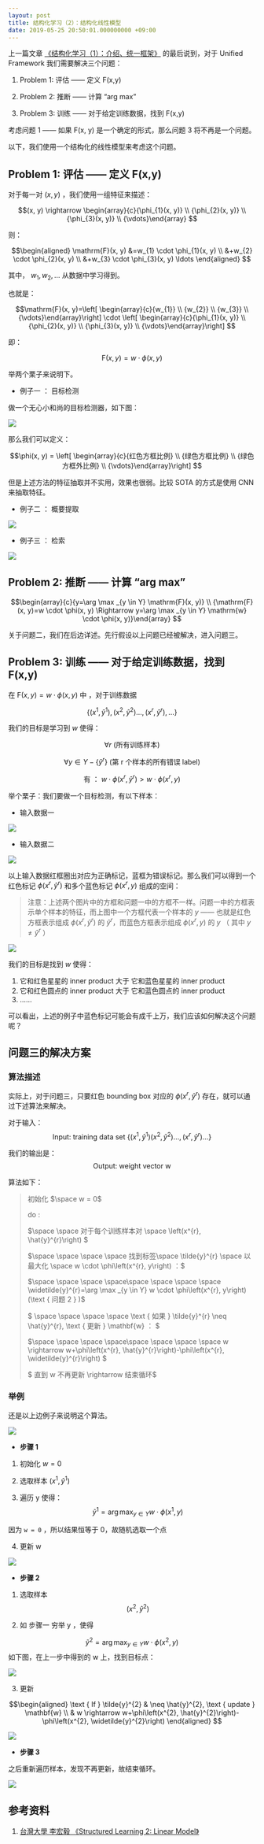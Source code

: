 ```yaml
---
layout: post
title: 结构化学习（2）：结构化线性模型
date: 2019-05-25 20:50:01.000000000 +09:00
---
```

上一篇文章 [《结构化学习（1）：介绍、统一框架》](http://www.caotouchan.tech/2019/05/25/%E7%BB%93%E6%9E%84%E5%8C%96%E5%AD%A6%E4%B9%A0%EF%BC%881%EF%BC%89%EF%BC%9A%E4%BB%8B%E7%BB%8D%E3%80%81%E7%BB%9F%E4%B8%80%E6%A1%86%E6%9E%B6/) 的最后说到，对于 Unified Framework 我们需要解决三个问题：

1. Problem 1: 评估 —— 定义 F(x,y) 

2. Problem 2: 推断 —— 计算 “arg max” 

3. Problem 3: 训练 —— 对于给定训练数据，找到 F(x,y)

考虑问题 1 —— 如果 F(x, y) 是一个确定的形式，那么问题 3 将不再是一个问题。

以下，我们使用一个结构化的线性模型来考虑这个问题。

## Problem 1: 评估 —— 定义 F(x,y) 

对于每一对 $(x, y)$ ，我们使用一组特征来描述：

$$(x, y) \rightarrow  \begin{array}{c}{\phi_{1}(x, y)} \\ {\phi_{2}(x, y)} \\ {\phi_{3}(x, y)} \\ {\vdots}\end{array}
$$

则：

$$\begin{aligned} \mathrm{F}(x, y) &=w_{1} \cdot \phi_{1}(x, y) \\ &+w_{2} \cdot \phi_{2}(x, y) \\ &+w_{3} \cdot \phi_{3}(x, y) \ldots \end{aligned}
$$

其中， $w_{1}, w_{2},...$ 从数据中学习得到。

也就是：

$$\mathrm{F}(x, y)=\left[ \begin{array}{c}{w_{1}} \\ {w_{2}} \\ {w_{3}} \\ {\vdots}\end{array}\right] \cdot \left[ \begin{array}{c}{\phi_{1}(x, y)} \\ {\phi_{2}(x, y)} \\ {\phi_{3}(x, y)} \\ {\vdots}\end{array}\right]
$$

即：

$$\mathrm{F}(x, y)=w \cdot \phi(x, y)
$$

举两个栗子来说明下。

* 例子一 ： 目标检测

做一个无心小和尚的目标检测器，如下图：

![](http://ww4.sinaimg.cn/large/006tNc79ly1g4grsmkfeuj31380piab7.jpg)

那么我们可以定义：

$$\phi(x, y) = \left[ \begin{array}{c}{红色方框比例} \\ {绿色方框比例} \\ {绿色方框外比例} \\ {\vdots}\end{array}\right]
$$

但是上述方法的特征抽取并不实用，效果也很弱。比较 SOTA 的方式是使用 CNN 来抽取特征。

* 例子二 ： 概要提取

![](http://ww1.sinaimg.cn/large/006tNc79ly1g4grt47jkuj30na0bu3zk.jpg)

* 例子三 ： 检索

![](http://ww3.sinaimg.cn/large/006tNc79ly1g4grtfsamej30nk0badgt.jpg)

## Problem 2: 推断 —— 计算 “arg max” 

$$\begin{array}{c}{y=\arg \max _{y \in Y} \mathrm{F}(x, y)} \\ {\mathrm{F}(x, y)=w \cdot \phi(x, y) \Rightarrow y=\arg \max _{y \in Y} \mathrm{w} \cdot \phi(x, y)}\end{array}
$$

关于问题二，我们在后边详述。先行假设以上问题已经被解决，进入问题三。

## Problem 3: 训练 —— 对于给定训练数据，找到 F(x,y)

在 ${\mathrm{F}(x, y)=w \cdot \phi(x, y)}$ 中 ，对于训练数据 

$$\left\{\left(x^{1}, \hat{y}^{1}\right),\left(x^{2}, \hat{y}^{2}\right) \ldots,\left(x^{r}, \hat{y}^{r}\right), \ldots\right\}$$ 

我们的目标是学习到 $w$ 使得：

$$\forall r \text { (所有训练样本) }
$$

$$\forall y \in Y-\left\{\hat{y}^{r}\right\} \text { (第 r 个样本的所有错误 label) }
$$

$$\text { 有 ： } w \cdot \phi\left(x^{r}, \hat{y}^{r}\right)>w \cdot \phi\left(x^{r}, y\right)
$$

举个栗子：我们要做一个目标检测，有以下样本：

* 输入数据一

![](http://ww4.sinaimg.cn/large/006tNc79ly1g4grtpvmhgj30eh084wev.jpg)

* 输入数据二

![](http://ww1.sinaimg.cn/large/006tNc79ly1g4grtyncmfj30d507f0ta.jpg)

以上输入数据红框圈出对应为正确标记，蓝框为错误标记。那么我们可以得到一个红色标记 $\phi\left(x^{r}, \hat{y}^{r}\right)$ 和多个蓝色标记 $\phi\left(x^{r}, y\right)$ 组成的空间：

> 注意：上述两个图片中的方框和问题一中的方框不一样。问题一中的方框表示单个样本的特征，而上图中一个方框代表一个样本的 $y$ —— 也就是红色方框表示组成 $\phi\left(x^{r}, \hat{y}^{r}\right)$ 的 $\hat{y}^{r}$，而蓝色方框表示组成 $\phi\left(x^{r}, y\right)$ 的 $y$ （ 其中 $y \ne \hat{y}^{r}$ ）

![](http://ww2.sinaimg.cn/large/006tNc79ly1g4gru6rej3j30su0frdgo.jpg)

我们的目标是找到 $w$ 使得：

1. 它和红色星星的 inner product 大于 它和蓝色星星的 inner product
2. 它和红色圆点的 inner product 大于 它和蓝色圆点的 inner product
3. ……

可以看出，上述的例子中蓝色标记可能会有成千上万，我们应该如何解决这个问题呢？

## 问题三的解决方案

### 算法描述
实际上，对于问题三，只要红色 bounding box 对应的 $\phi\left(x^{r}, \hat{y}^{r}\right)$ 存在，就可以通过下述算法来解决。

对于输入：
$$\text { Input: training data set }\left\{\left(x^{1}, \hat{y}^{1}\right)\left(x^{2}, \hat{y}^{2}\right) \ldots,\left(x^{r}, \hat{y}^{r}\right) \ldots\right\}
$$

我们的输出是：
$$\text { Output: weight vector w }
$$

算法如下：


> 初始化 $\space w = 0$ 
>
> do : 
>
> $\space \space 对于每个训练样本对 \space \left(x^{r}, \hat{y}^{r}\right) $
>
> $\space \space \space \space 找到标签\space \tilde{y}^{r} \space 以最大化 \space w \cdot \phi\left(x^{r}, y\right) ：$
>
> $\space \space \space \space\space \space \space \space \widetilde{y}^{r}=\arg \max _{y \in Y} w \cdot \phi\left(x^{r}, y\right)(\text { 问题 2 } )$
>
>$ \space \space \space \space \text { 如果 } \tilde{y}^{r} \neq \hat{y}^{r}, \text { 更新 } \mathbf{w} ： $
>
>$\space \space \space \space\space \space \space \space w \rightarrow w+\phi\left(x^{r}, \hat{y}^{r}\right)-\phi\left(x^{r}, \widetilde{y}^{r}\right) $
>
>$ 直到 w 不再更新 \rightarrow 结束循环$



### 举例

还是以上边例子来说明这个算法。

![](http://ww2.sinaimg.cn/large/006tNc79ly1g4gruhbsy7j30su0frdgo.jpg)

* **步骤 1**

1. 初始化 $w = 0$

2. 选取样本 $\left(x^{1}, \hat{y}^{1}\right)$

3. 遍历 y 使得：
$$\tilde{y}^{1}=\arg \max _{y \in Y} w \cdot \phi\left(x^{1}, y\right)
$$

因为 `w = 0` ，所以结果恒等于 0，故随机选取一个点

4. 更新 w

![](http://ww1.sinaimg.cn/large/006tNc79ly1g4gruszngwj30e005odg0.jpg)

* **步骤 2**

1. 选取样本 
$$\left(x^{2}, \hat{y}^{2}\right)
$$

2. 如 步骤一 穷举 y ，使得

$$\widetilde{y}^{2}=\arg \max _{y \in Y} w \cdot \phi\left(x^{2}, y\right)
$$
如下图，在上一步中得到的 w 上，找到目标点：

![](http://ww2.sinaimg.cn/large/006tNc79ly1g4grv29v2hj307s08u744.jpg)

3. 更新

$$\begin{aligned} \text { If } \tilde{y}^{2} & \neq \hat{y}^{2}, \text { update } \mathbf{w} \\ & w \rightarrow w+\phi\left(x^{2}, \hat{y}^{2}\right)-\phi\left(x^{2}, \widetilde{y}^{2}\right) \end{aligned}
$$

![](http://ww4.sinaimg.cn/large/006tNc79ly1g4grvb7vtnj306806rdfo.jpg)
* **步骤 3**

之后重新遍历样本，发现不再更新，故结束循环。

![](http://ww2.sinaimg.cn/large/006tNc79ly1g4grvmah9ij30h30a6dfx.jpg)

## 参考资料

1. [台灣大學 李宏毅 《Structured Learning 2: Linear Model》 ](https://www.youtube.com/watch?v=HfPw40JPays&list=PLJV_el3uVTsNHQKxv49vpq7NSn-zim18V&index=2)





